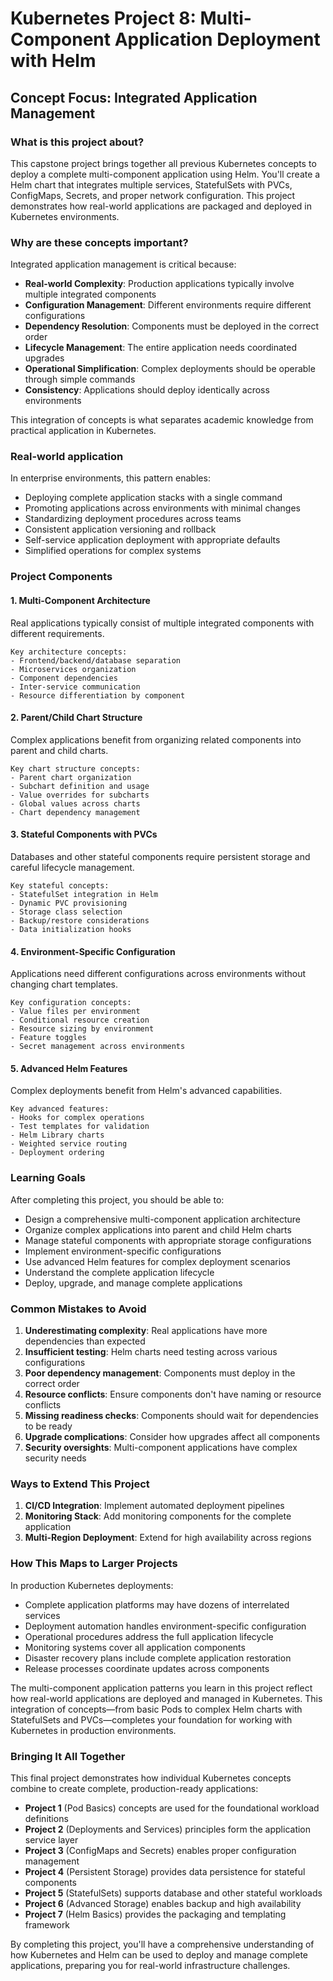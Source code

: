 # Kubernetes Project 8: Multi-Component Application Deployment with Helm

## Concept Focus: Integrated Application Management

### What is this project about?
This capstone project brings together all previous Kubernetes concepts to deploy a complete multi-component application using Helm. You'll create a Helm chart that integrates multiple services, StatefulSets with PVCs, ConfigMaps, Secrets, and proper network configuration. This project demonstrates how real-world applications are packaged and deployed in Kubernetes environments.

### Why are these concepts important?
Integrated application management is critical because:
- **Real-world Complexity**: Production applications typically involve multiple integrated components
- **Configuration Management**: Different environments require different configurations
- **Dependency Resolution**: Components must be deployed in the correct order
- **Lifecycle Management**: The entire application needs coordinated upgrades
- **Operational Simplification**: Complex deployments should be operable through simple commands
- **Consistency**: Applications should deploy identically across environments

This integration of concepts is what separates academic knowledge from practical application in Kubernetes.

### Real-world application
In enterprise environments, this pattern enables:
- Deploying complete application stacks with a single command
- Promoting applications across environments with minimal changes
- Standardizing deployment procedures across teams
- Consistent application versioning and rollback
- Self-service application deployment with appropriate defaults
- Simplified operations for complex systems

### Project Components

#### 1. Multi-Component Architecture
Real applications typically consist of multiple integrated components with different requirements.

```
Key architecture concepts:
- Frontend/backend/database separation
- Microservices organization
- Component dependencies
- Inter-service communication
- Resource differentiation by component
```

#### 2. Parent/Child Chart Structure
Complex applications benefit from organizing related components into parent and child charts.

```
Key chart structure concepts:
- Parent chart organization
- Subchart definition and usage
- Value overrides for subcharts
- Global values across charts
- Chart dependency management
```

#### 3. Stateful Components with PVCs
Databases and other stateful components require persistent storage and careful lifecycle management.

```
Key stateful concepts:
- StatefulSet integration in Helm
- Dynamic PVC provisioning
- Storage class selection
- Backup/restore considerations
- Data initialization hooks
```

#### 4. Environment-Specific Configuration
Applications need different configurations across environments without changing chart templates.

```
Key configuration concepts:
- Value files per environment
- Conditional resource creation
- Resource sizing by environment
- Feature toggles
- Secret management across environments
```

#### 5. Advanced Helm Features
Complex deployments benefit from Helm's advanced capabilities.

```
Key advanced features:
- Hooks for complex operations
- Test templates for validation
- Helm Library charts
- Weighted service routing
- Deployment ordering
```

### Learning Goals
After completing this project, you should be able to:
- Design a comprehensive multi-component application architecture
- Organize complex applications into parent and child Helm charts
- Manage stateful components with appropriate storage configurations
- Implement environment-specific configurations
- Use advanced Helm features for complex deployment scenarios
- Understand the complete application lifecycle
- Deploy, upgrade, and manage complete applications

### Common Mistakes to Avoid
1. **Underestimating complexity**: Real applications have more dependencies than expected
2. **Insufficient testing**: Helm charts need testing across various configurations
3. **Poor dependency management**: Components must deploy in the correct order
4. **Resource conflicts**: Ensure components don't have naming or resource conflicts
5. **Missing readiness checks**: Components should wait for dependencies to be ready
6. **Upgrade complications**: Consider how upgrades affect all components
7. **Security oversights**: Multi-component applications have complex security needs

### Ways to Extend This Project
1. **CI/CD Integration**: Implement automated deployment pipelines
2. **Monitoring Stack**: Add monitoring components for the complete application
3. **Multi-Region Deployment**: Extend for high availability across regions

### How This Maps to Larger Projects
In production Kubernetes deployments:
- Complete application platforms may have dozens of interrelated services
- Deployment automation handles environment-specific configuration
- Operational procedures address the full application lifecycle
- Monitoring systems cover all application components
- Disaster recovery plans include complete application restoration
- Release processes coordinate updates across components

The multi-component application patterns you learn in this project reflect how real-world applications are deployed and managed in Kubernetes. This integration of concepts—from basic Pods to complex Helm charts with StatefulSets and PVCs—completes your foundation for working with Kubernetes in production environments.

### Bringing It All Together
This final project demonstrates how individual Kubernetes concepts combine to create complete, production-ready applications:

- **Project 1** (Pod Basics) concepts are used for the foundational workload definitions
- **Project 2** (Deployments and Services) principles form the application service layer
- **Project 3** (ConfigMaps and Secrets) enables proper configuration management
- **Project 4** (Persistent Storage) provides data persistence for stateful components
- **Project 5** (StatefulSets) supports database and other stateful workloads
- **Project 6** (Advanced Storage) enables backup and high availability
- **Project 7** (Helm Basics) provides the packaging and templating framework

By completing this project, you'll have a comprehensive understanding of how Kubernetes and Helm can be used to deploy and manage complete applications, preparing you for real-world infrastructure challenges.